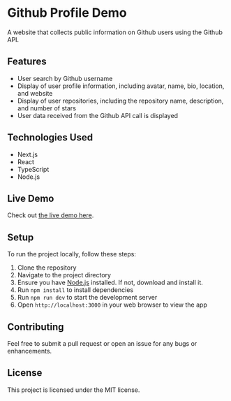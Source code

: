 # Github Profile Demo
A website that collects public information on Github users using the Github API.

## Features
- User search by Github username
- Display of user profile information, including avatar, name, bio, location, and website
- Display of user repositories, including the repository name, description, and number of stars
- User data received from the Github API call is displayed

## Technologies Used
- Next.js
- React
- TypeScript
- Node.js

## Live Demo
Check out [the live demo here](https://github-rest-user.netlify.app/).

## Setup
To run the project locally, follow these steps:
1. Clone the repository
2. Navigate to the project directory
3. Ensure you have [Node.js](https://nodejs.org/) installed. If not, download and install it.
4. Run `npm install` to install dependencies
5. Run `npm run dev` to start the development server
6. Open `http://localhost:3000` in your web browser to view the app

## Contributing
Feel free to submit a pull request or open an issue for any bugs or enhancements.

## License
This project is licensed under the MIT license.
